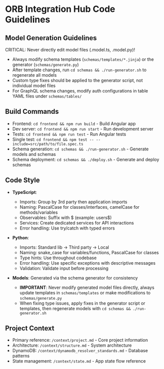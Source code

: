 # ORB Integration Hub Code Guidelines

## Model Generation Guidelines
CRITICAL: Never directly edit model files (.model.ts, .model.py)! 
- Always modify schema templates (`schemas/templates/*.jinja`) or the generator (`schemas/generate.py`)
- After template changes, run `cd schemas && ./run-generator.sh` to regenerate all models
- Custom type fixes should be applied to the generator script, not individual model files
- For GraphQL schema changes, modify auth configurations in table YAML files under `schemas/tables/`

## Build Commands
- Frontend: `cd frontend && npm run build` - Build Angular app
- Dev server: `cd frontend && npm run start` - Run development server
- Tests: `cd frontend && npm run test` - Run Angular tests 
- Single test: `cd frontend && npm test -- --include=src/path/to/file.spec.ts`
- Schema generation: `cd schemas && ./run-generator.sh` - Generate models and schemas
- Schema deployment: `cd schemas && ./deploy.sh` - Generate and deploy schemas

## Code Style
- **TypeScript**: 
  - Imports: Group by 3rd party then application imports
  - Naming: PascalCase for classes/interfaces, camelCase for methods/variables
  - Observables: Suffix with $ (example: users$)
  - Services: Create dedicated services for API interactions
  - Error handling: Use try/catch with typed errors

- **Python**:
  - Imports: Standard lib → Third party → Local
  - Naming: snake_case for variables/functions, PascalCase for classes
  - Type hints: Use throughout codebase
  - Error handling: Use specific exceptions with descriptive messages
  - Validation: Validate input before processing

- **Models**: Generated via the schema generator for consistency
  - **IMPORTANT**: Never modify generated model files directly, always update templates in `schemas/templates` or make modifications to `schemas/generate.py`
  - When fixing type issues, apply fixes in the generator script or templates, then regenerate models with `cd schemas && ./run-generator.sh`

## Project Context
- Primary reference: `/context/project.md` - Core project information
- Architecture: `/context/structure.md` - System architecture
- DynamoDB: `/context/dynamodb_resolver_standards.md` - Database patterns
- State management: `/context/state.md` - App state flow reference